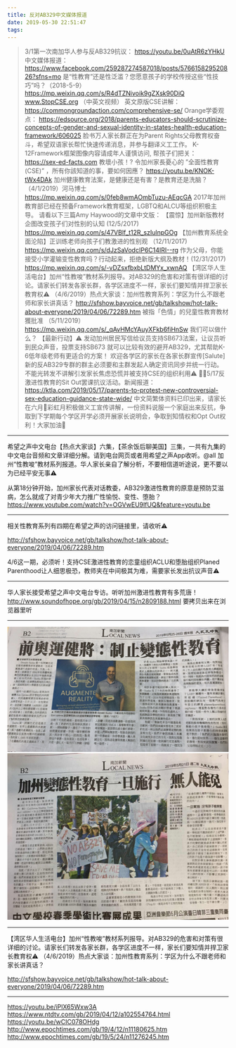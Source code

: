 ```yaml
---
title: 反对AB329中文媒体报道
date: 2019-05-30 22:51:47
tags:
---
```


> 3/1第一次南加华人参与反AB329抗议：
https://youtu.be/0uAtR6zYHkU
中文媒体报道：
https://www.facebook.com/259287274587018/posts/576615829520826?sfns=mo
是“性教育”还是性泛滥？您愿意孩子的学校传授这些“性技巧”吗？（2018-5-9）
https://mp.weixin.qq.com/s/R4dTZNivoik9gZXsk90DiQ
www.StopCSE.org （中英文视频）
英文原版CSE讲解：
https://commongroundaction.com/comprehensive-se/
Orange学委观点：
https://edsource.org/2018/parents-educators-should-scrutinize-concepts-of-gender-and-sexual-identity-in-states-health-education-framework/606025
脸书万人家长群正在为Parent Rights父母教育权奋斗，希望双语家长帮忙快速传递消息，并参与翻译义工工作。
K-12Framework框架图像内容请成年人谨慎访问, 帮孩子们把关：
https://sex-ed-facts.com
教壞小孩！? 令加州家長憂心的 ”全面性教育(CSE)” ，所有你該知道的事，要如何因應？
https://youtu.be/KNOK-tWx4DAk
加州健康教育法案，是健康还是有害？是教育还是洗脑？（4/1/2019）河马博士
https://mp.weixin.qq.com/s/0feb8wmAOmbTuzu-AEqcGA
2017年加州教育部已经在预备Framework教育框架，LGBTQ和ALCU等组织积极主导。
请看以下三篇Amy Haywood的文章中文版：
【震惊】加州新版教材企图改变孩子们对性别的认知 (12/5/2017)
https://mp.weixin.qq.com/s/47VBlf_t12R_szIulnpGOg
【加州教育系统全面沦陷】正训练老师向孩子们教激进的性别观 （12/11/2017)
https://mp.weixin.qq.com/s/dJzSaVodcIP6C14IRI--rg
作为父母，你能接受小学灌输变性教育吗？行动起来，拒绝新版大纲及教材！(12/31/2017)
https://mp.weixin.qq.com/s/-vDZsxfbxbLtDMYx_xwnAQ
【湾区华人生活电台】加州“性教唆”教材系列报导。对AB329的危害和对策有很详细的讨论。请家长们转发各家长群，各学区进度不一样，家长们要知情并捍卫家长教育权⚠️ （4/6/2019）热点大家谈：加州性教育系列：学区为什么不跟老师和家长讲真话？
http://sfshow.bayvoice.net/gb/talkshow/hot-talk-about-everyone/2019/04/06/72289.htm
被指「色情」的兒童性教育教材獲批准 （5/11/2019）
https://mp.weixin.qq.com/s/_qAvHMcYAuyXFkb6fiHnSw
我们可以做什么？
【最新行动】⚠️
发动加州居民写信给议员支持SB673法案，让议员听到民众声音，投票支持SB673 就可以比较有效的避开AB329，尤其帮助K-6低年级老师有更适合的方案！
欢迎各学区的家长在各家长群宣传[Salute]
新的反AB329专群的群主必须要和主群发起人确定资讯同步并统一行动。不能光转发不讲解引发家长焦虑恐慌并被支持CSE的组织利用⚠️
📢📢5/17反激进性教育的Sit Out罢课抗议活动。新闻报道：
https://ktla.com/2019/05/17/parents-to-protest-new-controversial-sex-education-guidance-state-wide/
中文简繁体资料已印出来，请家长在六月🌈彩虹月积极做义工宣传讲解，一份资料说服一个家庭出来反抗，争取到下学期每个学区开学必须开展家长说明会，争取到知情权和Opt Out权利！大家加油💪

--------------
希望之声中文电台【热点大家谈】六集，【茶余饭后聊美国】三集，一共有九集的中文电台音频和文章详细分解。请到电台网页或者用希望之声App收听。@all 加州“性教唆”教材系列报道。华人家长亲自了解分析，不要相信道听途说，更不要以为已经平安无事⚠️ 

从第18分钟开始，加州家长代表对话教委，AB329激进性教育的原意是预防艾滋病，怎么就成了对青少年大力推广性愉悦、变性、堕胎？https://www.youtube.com/watch?v=OGVwEU9lfUQ&feature=youtu.be

--------------
相关性教育系列有四期在希望之声的访问链接里，请收听⚠️

http://sfshow.bayvoice.net/gb/talkshow/hot-talk-about-everyone/2019/04/06/72289.htm

4/6这一期，必须听！支持CSE激进性教育的恋童组织ACLU和堕胎组织Planed Parenthood让人细思极恐，教师夹在中间极其为难，需要家长发出抗议声音⚠️

---------------
华人家长接受希望之声中文电台专访。听听加州激进性教育有多荒唐！http://www.soundofhope.org/gb/2019/04/15/n2809188.html 要拷贝出来在浏览器里听

---------------
![](/resources/images/WechatIMG39.jpeg)
![](/resources/images/WechatIMG40.jpeg)

----------------
【湾区华人生活电台】加州“性教唆”教材系列报导。对AB329的危害和对策有很详细的讨论。请家长们转发各家长群，各学区进度不一样，家长们要知情并捍卫家长教育权⚠️ （4/6/2019）热点大家谈：加州性教育系列：学区为什么不跟老师和家长讲真话？

http://sfshow.bayvoice.net/gb/talkshow/hot-talk-about-everyone/2019/04/06/72289.htm

---------------
https://youtu.be/iPlX65Wxw3A
https://www.ntdtv.com/gb/2019/04/12/a102554764.html
https://youtu.be/wCIC078OHdg
http://www.epochtimes.com/gb/19/4/12/n11180625.htm
http://www.epochtimes.com/gb/19/5/24/n11276245.htm